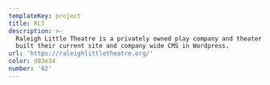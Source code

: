 ```yaml
---
templateKey: project
title: RLT
description: >-
  Raleigh Little Theatre is a privately owned play company and theater school. I
  built their current site and company wide CMS in Wordpress.
url: 'https://raleighlittletheatre.org/'
color: d83e34
number: '02'
---
```


